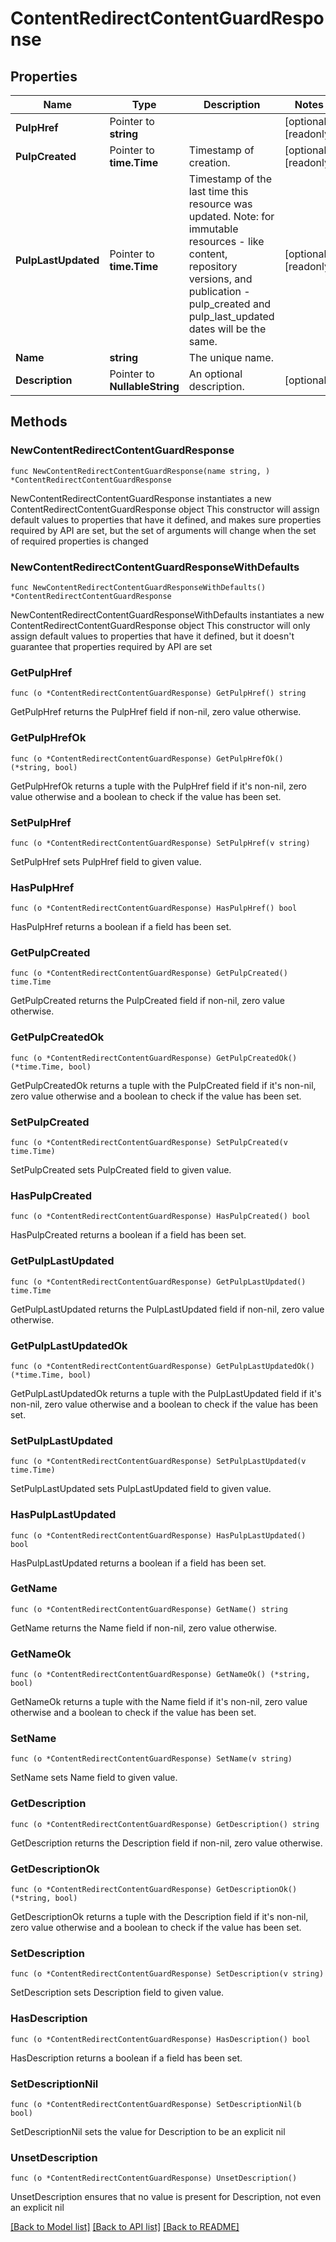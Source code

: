 # ContentRedirectContentGuardResponse

## Properties

Name | Type | Description | Notes
------------ | ------------- | ------------- | -------------
**PulpHref** | Pointer to **string** |  | [optional] [readonly] 
**PulpCreated** | Pointer to **time.Time** | Timestamp of creation. | [optional] [readonly] 
**PulpLastUpdated** | Pointer to **time.Time** | Timestamp of the last time this resource was updated. Note: for immutable resources - like content, repository versions, and publication - pulp_created and pulp_last_updated dates will be the same. | [optional] [readonly] 
**Name** | **string** | The unique name. | 
**Description** | Pointer to **NullableString** | An optional description. | [optional] 

## Methods

### NewContentRedirectContentGuardResponse

`func NewContentRedirectContentGuardResponse(name string, ) *ContentRedirectContentGuardResponse`

NewContentRedirectContentGuardResponse instantiates a new ContentRedirectContentGuardResponse object
This constructor will assign default values to properties that have it defined,
and makes sure properties required by API are set, but the set of arguments
will change when the set of required properties is changed

### NewContentRedirectContentGuardResponseWithDefaults

`func NewContentRedirectContentGuardResponseWithDefaults() *ContentRedirectContentGuardResponse`

NewContentRedirectContentGuardResponseWithDefaults instantiates a new ContentRedirectContentGuardResponse object
This constructor will only assign default values to properties that have it defined,
but it doesn't guarantee that properties required by API are set

### GetPulpHref

`func (o *ContentRedirectContentGuardResponse) GetPulpHref() string`

GetPulpHref returns the PulpHref field if non-nil, zero value otherwise.

### GetPulpHrefOk

`func (o *ContentRedirectContentGuardResponse) GetPulpHrefOk() (*string, bool)`

GetPulpHrefOk returns a tuple with the PulpHref field if it's non-nil, zero value otherwise
and a boolean to check if the value has been set.

### SetPulpHref

`func (o *ContentRedirectContentGuardResponse) SetPulpHref(v string)`

SetPulpHref sets PulpHref field to given value.

### HasPulpHref

`func (o *ContentRedirectContentGuardResponse) HasPulpHref() bool`

HasPulpHref returns a boolean if a field has been set.

### GetPulpCreated

`func (o *ContentRedirectContentGuardResponse) GetPulpCreated() time.Time`

GetPulpCreated returns the PulpCreated field if non-nil, zero value otherwise.

### GetPulpCreatedOk

`func (o *ContentRedirectContentGuardResponse) GetPulpCreatedOk() (*time.Time, bool)`

GetPulpCreatedOk returns a tuple with the PulpCreated field if it's non-nil, zero value otherwise
and a boolean to check if the value has been set.

### SetPulpCreated

`func (o *ContentRedirectContentGuardResponse) SetPulpCreated(v time.Time)`

SetPulpCreated sets PulpCreated field to given value.

### HasPulpCreated

`func (o *ContentRedirectContentGuardResponse) HasPulpCreated() bool`

HasPulpCreated returns a boolean if a field has been set.

### GetPulpLastUpdated

`func (o *ContentRedirectContentGuardResponse) GetPulpLastUpdated() time.Time`

GetPulpLastUpdated returns the PulpLastUpdated field if non-nil, zero value otherwise.

### GetPulpLastUpdatedOk

`func (o *ContentRedirectContentGuardResponse) GetPulpLastUpdatedOk() (*time.Time, bool)`

GetPulpLastUpdatedOk returns a tuple with the PulpLastUpdated field if it's non-nil, zero value otherwise
and a boolean to check if the value has been set.

### SetPulpLastUpdated

`func (o *ContentRedirectContentGuardResponse) SetPulpLastUpdated(v time.Time)`

SetPulpLastUpdated sets PulpLastUpdated field to given value.

### HasPulpLastUpdated

`func (o *ContentRedirectContentGuardResponse) HasPulpLastUpdated() bool`

HasPulpLastUpdated returns a boolean if a field has been set.

### GetName

`func (o *ContentRedirectContentGuardResponse) GetName() string`

GetName returns the Name field if non-nil, zero value otherwise.

### GetNameOk

`func (o *ContentRedirectContentGuardResponse) GetNameOk() (*string, bool)`

GetNameOk returns a tuple with the Name field if it's non-nil, zero value otherwise
and a boolean to check if the value has been set.

### SetName

`func (o *ContentRedirectContentGuardResponse) SetName(v string)`

SetName sets Name field to given value.


### GetDescription

`func (o *ContentRedirectContentGuardResponse) GetDescription() string`

GetDescription returns the Description field if non-nil, zero value otherwise.

### GetDescriptionOk

`func (o *ContentRedirectContentGuardResponse) GetDescriptionOk() (*string, bool)`

GetDescriptionOk returns a tuple with the Description field if it's non-nil, zero value otherwise
and a boolean to check if the value has been set.

### SetDescription

`func (o *ContentRedirectContentGuardResponse) SetDescription(v string)`

SetDescription sets Description field to given value.

### HasDescription

`func (o *ContentRedirectContentGuardResponse) HasDescription() bool`

HasDescription returns a boolean if a field has been set.

### SetDescriptionNil

`func (o *ContentRedirectContentGuardResponse) SetDescriptionNil(b bool)`

 SetDescriptionNil sets the value for Description to be an explicit nil

### UnsetDescription
`func (o *ContentRedirectContentGuardResponse) UnsetDescription()`

UnsetDescription ensures that no value is present for Description, not even an explicit nil

[[Back to Model list]](../README.md#documentation-for-models) [[Back to API list]](../README.md#documentation-for-api-endpoints) [[Back to README]](../README.md)


